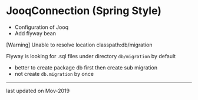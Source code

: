 # JooqConnection (Spring Style)

* Configuration of Jooq
* Add flyway bean


[Warning] Unable to resolve location classpath:db/migration 

Flyway is looking for .sql files under directory `db/migration` by default
* better to create package db first then create sub migration
* not create `db.migration` by once


---
last updated on Mov-2019
